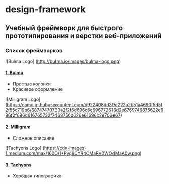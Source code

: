 # design-framework
## Учебный фреймворк для быстрого прототипирования и верстки веб-приложений
### Список фреймворков

![Bulma Logo]
(http://bulma.io/images/bulma-logo.png)
#### [1. Bulma](http://bulma.io/)
- Простые колонки
- Красивое оформление

![Milligram Logo]
(https://camo.githubusercontent.com/d922408dd39d222a2b51a4690f5d5f2f55c719b6/68747470733a2f2f6d696c6c696772616d2e6769746875622e696f2f696d616765732f7468756d626e61696c2e706e67)
#### [2. Milligram](http://milligram.io/)
- Сложное описание

![Tachyons Logo]
(https://cdn-images-1.medium.com/max/1600/1*Pyq6CYR4CMaRV0WO4MaA0w.png)
#### [3. Tachyons](http://tachyons.io/)
- Хорошая типографика
